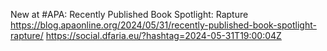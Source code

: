 New at #APA: Recently Published Book Spotlight: Rapture https://blog.apaonline.org/2024/05/31/recently-published-book-spotlight-rapture/ https://social.dfaria.eu/?hashtag=2024-05-31T19:00:04Z